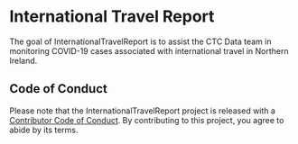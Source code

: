 
<!-- README.md is generated from README.Rmd. Please edit that file -->

# International Travel Report

<!-- badges: start -->
<!-- badges: end -->

The goal of InternationalTravelReport is to assist the CTC Data team in
monitoring COVID-19 cases associated with international travel in
Northern Ireland.

## Code of Conduct

Please note that the InternationalTravelReport project is released with
a [Contributor Code of
Conduct](https://contributor-covenant.org/version/2/0/CODE_OF_CONDUCT.html).
By contributing to this project, you agree to abide by its terms.
